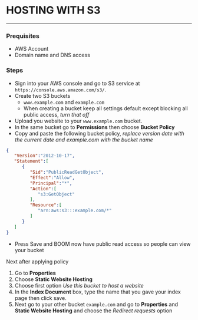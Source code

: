 # HOSTING WITH S3
---

### Prequisites

* AWS Account
* Domain name and DNS access

### Steps

* Sign into your AWS console and go to S3 service at `https://console.aws.amazon.com/s3/`. 
* Create two S3 buckets 
	* `www.example.com` and `example.com`
	* When creating a bucket keep all settings default except blocking all public access, *turn that off*
* Upload you website to your `www.example.com` bucket.
* In the same bucket go to **Permissions** then choose **Bucket Policy**
* Copy and paste the following bucket policy, *replace version date with the current date and example.com with the bucket name*

```json
{
   "Version":"2012-10-17",
   "Statement":[
      {
         "Sid":"PublicReadGetObject",
         "Effect":"Allow",
         "Principal":"*",
         "Action":[
            "s3:GetObject"
         ],
         "Resource":[
            "arn:aws:s3:::example.com/*"
         ]
      }
   ]
}

```
* Press Save and BOOM now have public read access so people can view your bucket

Next after applying policy

1. Go to **Properties**
2. Choose **Static Website Hosting**
3. Choose first option *Use this bucket to host a website* 
4. In the **Index Document** box, type the name that you gave your index page then click save.
5. Next go to your other bucket `example.com` and go to **Properties** and **Static Website Hosting** and choose the *Redirect requests* option
